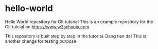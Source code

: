 # hello-world
Hello World repository for Git tutorial
This is an example repository for the Git tutoial on https://www.w3schools.com

This repository is built step by step in the tutorial.
Dang tien dat
This is another change for testing purpose
